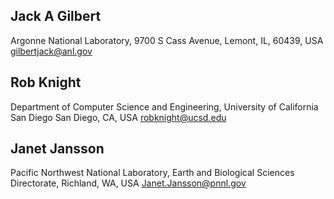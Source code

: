 Jack A Gilbert
--------------

Argonne National Laboratory, 9700 S Cass Avenue, Lemont, IL, 60439, USA
gilbertjack@anl.gov

Rob Knight
----------

Department of Computer Science and Engineering, University of California San Diego
San Diego, CA, USA robknight@ucsd.edu

Janet Jansson
-------------

Pacific Northwest National Laboratory, Earth and Biological Sciences Directorate,
Richland, WA, USA Janet.Jansson@pnnl.gov
